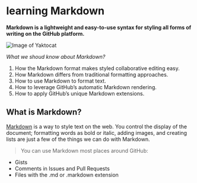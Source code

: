 # learning Markdown

**Markdown is a lightweight and easy-to-use syntax for styling all forms of writing on the GitHub platform.**

![Image of Yaktocat](https://helloacm.com/wp-content/uploads/2016/01/markdown-syntax-language.png)

*What we shoud know about Markdown?*
1. How the Markdown format makes styled collaborative editing easy.
2. How Markdown differs from traditional formatting approaches.
3. How to use Markdown to format text.
4. How to leverage GitHub’s automatic Markdown rendering.
5. How to apply GitHub’s unique Markdown extensions.

## What is Markdown?
[Markdown](https://daringfireball.net/projects/markdown/) is a way to style text on the web. You control the display of the document; formatting words as bold or italic, adding images, and creating lists are just a few of the things we can do with Markdown.


>You can use Markdown most places around GitHub:

- Gists
- Comments in Issues and Pull Requests
- Files with the .md or .markdown extension
```
